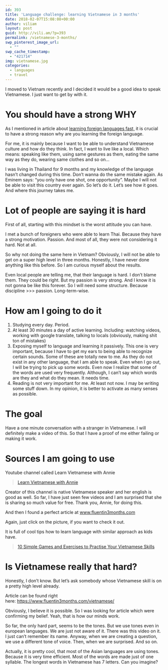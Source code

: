 ```yaml
---
id: 393
title: 'Language challenge: learning Vietnamese in 3 months'
date: 2018-02-07T15:08:08+00:00
author: viliam
layout: post
guid: http://vili.am/?p=393
permalink: /vietnamese-3-months/
swp_pinterest_image_url:
  - ""
swp_cache_timestamp:
  - "421714"
img: vietnamese.jpg
categories:
  - languages
  - travel
---
```

I moved to Vietnam recently and I decided it would be a good idea to speak Vietnamese. I just want to get by with it.



# You should have a strong WHY

As I mentioned in article about [learning foreign languages fast,](http://vili.am/learn-foreign-language-fast/) it is crucial to have a strong reason why are you learning the foreign language.

For me, it is mainly because I want to be able to understand Vietnamese culture and how do they think. In fact, I want to live like a local. Which means: speaking like them, using same gestures as them, eating the same way as they do, wearing same clothes and so on&#8230;

I was living in Thailand for 9 months and my knowledge of the language hasn&#8217;t changed during this time. Don&#8217;t wanna do the same mistake again. As Eminem says: &#8220;you only have one shot, one opportunity&#8221;. Maybe I will not be able to visit this country ever again. So let&#8217;s do it. Let&#8217;s see how it goes. And where this journey takes me.

# Lot of people are saying it is hard

First of all, starting with this mindset is the worst attitude you can have.

I met a bunch of foreigners who were able to learn Thai. Because they have a strong motivation. Passion. And most of all, they were not considering it hard. Not at all.

So why not doing the same here in Vietnam? Obviously, I will not be able to get on a super high level in three months. Honestly, I have never done anything like this before. So I am curious myself about the results.

Even local people are telling me, that their language is hard. I don&#8217;t blame them. They could be right. But my passion is very strong. And I know it is not gonna be like this forever. So I will need some structure. Because discipline >>> passion. Long-term-wise.

# How am I going to do it

  1. Studying every day. Period.
  2. At least 30 minutes a day of active learning. Including: watching videos, working with google translate, talking to locals (obviously, making shit ton of mistakes)
  3. Exposing myself to language and learning it passively. This one is very important, because I have to get my ears to being able to recognize certain sounds. Some of these are totally new to me. As they do not exist in any other language, that I am able to speak. Even when I go out, I will be trying to pick up some words. Even now I realize that some of the words are used very frequently. Although, I can&#8217;t say which words are they and what do they mean. It needs time.
  4. Reading is not very important for me. At least not now. I may be writing some stuff down. In my opinion, it is better to activate as many senses as possible.

# The goal

Have a one minute conversation with a stranger in Vietnamese. I will definitely make a video of this. So that I have a proof of me either failing or making it work.

# Sources I am going to use

Youtube channel called Learn Vietnamese with Annie

<blockquote class="wp-embedded-content" data-secret="j007nyy7s5">
  <p>
    <a href="https://www.youtube.com/user/AnnieVietnamese/videos?flow=grid&view=0&sort=da">Learn Vietnamese with Annie</a>
  </p>
</blockquote>

Creator of this channel is native Vietnamese speaker and her english is good as well. So far, I have just seen few videos and I am surprised that she is sharing so much value for free. Thank you, Annie, for doing this.

And then I found a perfect article at www.fluentin3months.com

Again, just click on the picture, if you want to check it out.

It is full of cool tips how to learn language with similar approach as kids have.

<blockquote class="wp-embedded-content" data-secret="j007nyy7s5">
  <p>
    <a href="https://www.fluentin3months.com/vietnamese-skills/">10 Simple Games and Exercises to Practise Your Vietnamese Skills</a>
  </p>
</blockquote>



# Is Vietnamese really that hard?

Honestly, I don&#8217;t know. But let&#8217;s ask somebody whose Vietnamese skill is on a pretty high level already.

Article can be found right here: <https://www.fluentin3months.com/vietnamese/>

Obviously, I believe it is possible. So I was looking for article which were confirming my belief. Yeah, that is how our minds work.

So far, the only hard part, seems to be the tones. But we use tones even in european languages. We are just not aware of it. There was this video on it. I just can&#8217;t remember its name. Anyway, when we are creating a question, we use a different tone of voice. Then, when we are surprised. And so on.

Actually, it is pretty cool, that most of the Asian languages are using tones. Because it is very time efficient. Most of the words are made just of one syllable. The longest words in Vietnamese has 7 letters. Can you imagine?
